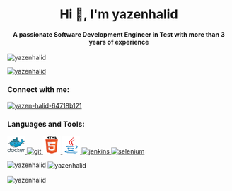 <h1 align="center">Hi 👋, I'm yazenhalid</h1>
<h4 align="center">A passionate Software Development Engineer in Test with more than 3 years of experience</h4>

<p align="left"> <img src="https://komarev.com/ghpvc/?username=yazenhalid&label=Profile%20views&color=0e75b6&style=flat" alt="yazenhalid" /> </p>

<p align="left"> <a href="https://github.com/ryo-ma/github-profile-trophy"><img src="https://github-profile-trophy.vercel.app/?username=yazenhalid" alt="yazenhalid" /></a> </p>

<h3 align="left">Connect with me:</h3>
<p align="left">
<a href="https://linkedin.com/in/yazen-halid-64718b121" target="blank"><img align="center" src="https://raw.githubusercontent.com/rahuldkjain/github-profile-readme-generator/master/src/images/icons/Social/linked-in-alt.svg" alt="yazen-halid-64718b121" height="30" width="40" /></a>
</p>

<h3 align="left">Languages and Tools:</h3>
<p align="left"> <a href="https://www.docker.com/" target="_blank" rel="noreferrer"> <img src="https://raw.githubusercontent.com/devicons/devicon/master/icons/docker/docker-original-wordmark.svg" alt="docker" width="40" height="40"/> </a> <a href="https://git-scm.com/" target="_blank" rel="noreferrer"> <img src="https://www.vectorlogo.zone/logos/git-scm/git-scm-icon.svg" alt="git" width="40" height="40"/> </a> <a href="https://www.w3.org/html/" target="_blank" rel="noreferrer"> <img src="https://raw.githubusercontent.com/devicons/devicon/master/icons/html5/html5-original-wordmark.svg" alt="html5" width="40" height="40"/> </a> <a href="https://www.java.com" target="_blank" rel="noreferrer"> <img src="https://raw.githubusercontent.com/devicons/devicon/master/icons/java/java-original.svg" alt="java" width="40" height="40"/> </a> <a href="https://www.jenkins.io" target="_blank" rel="noreferrer"> <img src="https://www.vectorlogo.zone/logos/jenkins/jenkins-icon.svg" alt="jenkins" width="40" height="40"/> </a> <a href="https://www.selenium.dev" target="_blank" rel="noreferrer"> <img src="https://raw.githubusercontent.com/detain/svg-logos/780f25886640cef088af994181646db2f6b1a3f8/svg/selenium-logo.svg" alt="selenium" width="40" height="40"/> </a> </p>

<p><img align="left" src="https://github-readme-stats.vercel.app/api/top-langs?username=yazenhalid&show_icons=true&locale=en&layout=compact" alt="yazenhalid" /></p>

<p>&nbsp;<img align="center" src="https://github-readme-stats.vercel.app/api?username=yazenhalid&show_icons=true&locale=en" alt="yazenhalid" /></p>

<p><img align="center" src="https://github-readme-streak-stats.herokuapp.com/?user=yazenhalid&" alt="yazenhalid" /></p>
